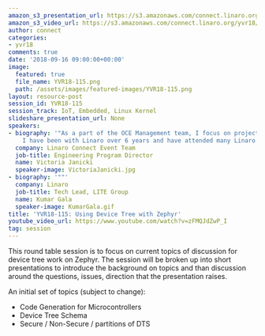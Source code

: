 ```yaml
---
amazon_s3_presentation_url: https://s3.amazonaws.com/connect.linaro.org/yvr18/presentations/yvr18-115.pdf
amazon_s3_video_url: https://s3.amazonaws.com/connect.linaro.org/yvr18/videos/yvr18-115.mp4
author: connect
categories:
- yvr18
comments: true
date: '2018-09-16 09:00:00+00:00'
image:
  featured: true
  file_name: YVR18-115.png
  path: /assets/images/featured-images/YVR18-115.png
layout: resource-post
session_id: YVR18-115
session_track: IoT, Embedded, Linux Kernel
slideshare_presentation_url: None
speakers:
- biography: '"As a part of the OCE Management team, I focus on project management.
    I have been with Linaro over 6 years and have attended many Linaro Connects."'
  company: Linaro Connect Event Team
  job-title: Engineering Program Director
  name: Victoria Janicki
  speaker-image: VictoriaJanicki.jpg
- biography: '""'
  company: Linaro
  job-title: Tech Lead, LITE Group
  name: Kumar Gala
  speaker-image: KumarGala.gif
title: 'YVR18-115: Using Device Tree with Zephyr'
youtube_video_url: https://www.youtube.com/watch?v=zFMQJdZwP_I
tag: session
---
```


This round table session is to focus on current topics of discussion for device tree work on Zephyr.  The session will be broken up into short presentations to introduce the background on topics and than discussion around the questions, issues, direction that the presentation raises.

An initial set of topics (subject to change):
* Code Generation for Microcontrollers
* Device Tree Schema
* Secure / Non-Secure / partitions of DTS
